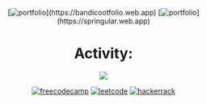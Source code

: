    <div align="center">

 [![portfolio](https://img.shields.io/badge/portfolio_(front_end)-000?style=for-the-badge&logo=react&logoColor=ffffff&color=03050c)](https://bandicootfolio.web.app)
  [![portfolio](https://img.shields.io/badge/portfolio_(full_stack)-000?style=for-the-badge&logo=node.js&logoColor=ffffff&color=03050c)](https://springular.web.app) 
 
  </div>
  
 <div align="center">
   
   <h1>Activity:</h1>
   
   
   ![](https://github-readme-streak-stats.herokuapp.com/?user=josuehoenicka&theme=dark&hide_border=true)
 
 [![freecodecamp](https://img.shields.io/badge/freeCodeCamp-000?style=for-the-badge&logo=freecodecamp&logoColor=00000&color=03050c)](https://www.freecodecamp.org/josuehoenicka)
    [![leetcode](https://img.shields.io/badge/Leetcode-000?style=for-the-badge&logo=leetcode&logoColor=ffffff&color=03050c)](https://leetcode.com/josuehoenicka/) 
    [![hackerrack](https://img.shields.io/badge/HackerRank-000?style=for-the-badge&logo=hackerrank&logoColor=ffffff&color=03050c)](https://www.hackerrank.com/josuehoenicka) 

</div>
 
  
  

  




